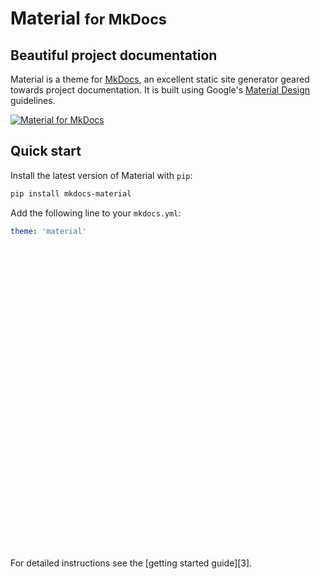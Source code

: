 # Material <small>for MkDocs</small>

## Beautiful project documentation

Material is a theme for [MkDocs][1], an excellent static site generator geared
towards project documentation. It is built using Google's [Material Design][2]
guidelines.

[![Material for MkDocs](images/material.png)](images/material.png)

  [1]: http://www.mkdocs.org
  [2]: https://www.google.com/design/spec/material-design

## Quick start

Install the latest version of Material with `pip`:

``` sh
pip install mkdocs-material
```

Add the following line to your `mkdocs.yml`:

``` yaml
theme: 'material'
```

<div id="map" style="width:100%; height:500px;"></div>
<script> var map = L.map('map',{center: [55.774047, 12.182736], zoom: 12}); L.tileLayer('http://{s}.tile.osm.org/{z}/{x}/{y}.png', {attribution: '&copy; <a href="http://osm.org/copyright">OpenStreetMap</a> contributors'}).addTo(map);</script>
For detailed instructions see the [getting started guide][3].

  [3]: getting-started.md
